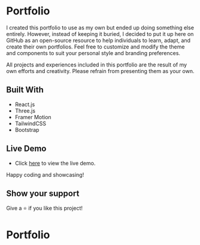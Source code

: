 # Portfolio


I created this portfolio to use as my own but ended up doing something else entirely. However, instead of keeping it buried, I decided to put it up here on GitHub as an open-source resource to help individuals to learn, adapt, and create their own portfolios. Feel free to customize and modify the theme and components to suit your personal style and branding preferences.


All projects and experiences included in this portfolio are the result of my own efforts and creativity. Please refrain from presenting them as your own.

## Built With

- React.js
- Three.js
- Framer Motion
- TailwindCSS
- Bootstrap

## Live Demo

- Click [here](https://ragunath-portfolio.vercel.app/) to view the live demo.


Happy coding and showcasing!

## Show your support

Give a ⭐️ if you like this project!
# Portfolio
